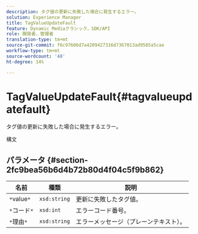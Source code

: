 ```yaml
---
description: タグ値の更新に失敗した場合に発生するエラー。
solution: Experience Manager
title: TagValueUpdateFault
feature: Dynamic Mediaクラシック，SDK/API
role: 開発者，管理者
translation-type: tm+mt
source-git-commit: f6c97606d7a4209427316d7367013ad9585a5cae
workflow-type: tm+mt
source-wordcount: '48'
ht-degree: 14%

---
```



# TagValueUpdateFault{#tagvalueupdatefault}

タグ値の更新に失敗した場合に発生するエラー。

構文

## パラメータ {#section-2fc9bea56b6d4b72b80d4f04c5f9b862}

| 名前 | 種類 | 説明 |
|---|---|---|
| `*`value`*` | `xsd:string` | 更新に失敗したタグ値。 |
| `*`コード`*` | `xsd:int` | エラーコード番号。 |
| `*`理由`*` | `xsd:string` | エラーメッセージ（プレーンテキスト）。 |

